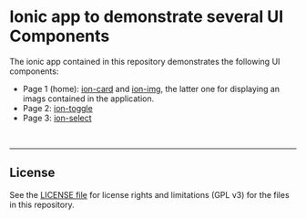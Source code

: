 # Ionic app to demonstrate several UI Components #

The ionic app contained in this repository demonstrates the following UI components:
* Page 1 (home): [ion-card](https://ionicframework.com/docs/api/card) and [ion-img](https://ionicframework.com/docs/api/img), the latter one for displaying an imags contained in the application.
* Page 2: [ion-toggle](https://ionicframework.com/docs/api/toggle)
* Page 3: [ion-select](https://ionicframework.com/docs/api/select)

<br>

----

## License ##

See the [LICENSE file](LICENSE.md) for license rights and limitations (GPL v3) for the files in this repository.
